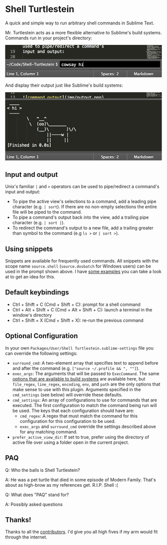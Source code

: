 Shell Turtlestein
=================

A quick and simple way to run arbitrary shell commands in Sublime Text.

Mr. Turtlestein acts as a more flexible alternative to Sublime's build systems.
Commands run in your project's directory:

![input a shell command](img/input.png)

And display their output just like Sublime's build systems:

![command output](img/output.png)


Input and output
------------------------
Unix's familiar `|` and `>` operators can be used to pipe/redirect a command's
input and output:

  * To pipe the active view's selections to a command, add a leading pipe
    character (e.g. `| sort`).  If there are no non-empty selections the entire
    file will be piped to the command.
  * To pipe a command's output back into the view, add a trailing pipe
    character (e.g. `| sort |`).
  * To redirect the command's output to a new file, add a trailing greater than
    symbol to the command (e.g `ls >` or `| sort >`).


Using snippets
--------------
Snippets are available for frequently used commands.  All snippets with the
scope name `source.shell` (`source.dosbatch` for Windows users) can be used in
the prompt shown above.  I have
[some examples](https://github.com/misfo/Sublime-Packages/tree/master/User/Snippets/Shell)
you can take a look at to get an idea for this.


Default keybindings
-------------------
* Ctrl + Shift + C (Cmd + Shift + C): prompt for a shell command
* Ctrl + Alt + Shift + C (Cmd + Alt + Shift + C): launch a terminal in the
  window's directory
* Ctrl + Shift + X (Cmd + Shift + X): re-run the previous command


Optional Configuration
----------------------
In your own `Packages/User/Shell Turtlestein.sublime-settings` file you can
override the following settings:

  * `surround_cmd`: A two-element array that specifies text to append before and
    after the command (e.g. `["source ~/.profile && ", ""]`).
  * `exec_args`: The arguments that will be passed to `ExecCommand`.
    The same
    [options that are available to build systems](http://sublimetext.info/docs/en/reference/build_systems.html)
    are available here, but `file_regex`, `line_regex`, `encoding`, `env`, and
    `path` are the only options that make sense to use with this plugin.
    Arguments specified in the `cmd_settings` (see below) will override these
    defaults.
  * `cmd_settings`: An array of configurations to use for commands that are
  	executed.  The first configuration to match the command being run will be
  	used.  The keys that each configuration should have are:
  	* `cmd_regex`: A regex that must match the command for this configuration
  	  for this configuration to be used.
  	* `exec_args` and `surround_cmd` override the settings described above for
      any matching command.
  * `prefer_active_view_dir`: If set to true, prefer using the directory of
    active file over using a folder open in the current project.


PAQ
---
Q: Who the balls is Shell Turtlestein?

A: He was a pet turtle that died in some episode of Modern Family.  That's about
   as high-brow as my references get.  R.I.P. Shell :(

Q: What does "PAQ" stand for?

A: Possibly asked questions


Thanks!
-------
Thanks to all the
[contributors](https://github.com/misfo/Shell-Turtlestein/graphs/contributors).
I'd give you all high fives if my arm would fit through the internet.
